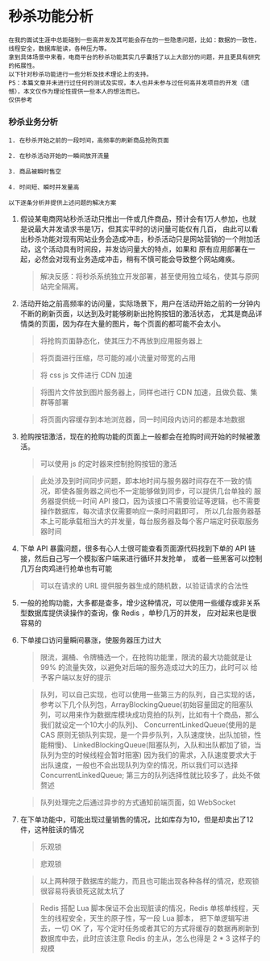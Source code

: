 # 秒杀功能分析
    
    在我的面试生涯中总能碰到一些高并发及其可能会存在的一些隐患问题，比如：数据的一致性，线程安全，数据库脏读，各种压力等。
    拿到具体场景中来看，电商平台的秒杀功能其实几乎囊括了以上大部分的问题，并且更具有研究的拓展性。
    以下针对秒杀功能进行一些分析及技术理论上的支持。
    PS：本篇文章并未进行过任何的测试及实现，本人也并未参与过任何高并发项目的开发（遗憾），本文仅作为理论性提供一些本人的想法而已。
    仅供参考
    
### 秒杀业务分析

    1. 在秒杀开始之前的一段时间，高频率的刷新商品抢购页面
    
    2. 在秒杀活动开始的一瞬间放开流量
    
    3. 商品被瞬时售空
    
    4. 时间短、瞬时并发量高

    以下逐条分析并提供上述问题的解决方案
    
1. 假设某电商网站秒杀活动只推出一件或几件商品，预计会有1万人参加，也就是说最大并发请求书是1万，但其实平时的访问量可能仅有几百，
   由此可以看出秒杀功能对现有网站业务会造成冲击，秒杀活动只是网站营销的一个附加活动，这个活动具有时间段，并发访问量大的特点，如果和
   原有应用部署在一起，必然会对现有业务造成冲击，稍有不慎可能会导致整个网站瘫痪。
   
   > 解决反感：将秒杀系统独立开发部署，甚至使用独立域名，使其与原网站完全隔离。
   
2. 活动开始之前高频率的访问量，实际场景下，用户在活动开始之前的一分钟内不断的刷新页面，以达到及时能够刷新出抢购按钮的激活状态，
   尤其是商品详情类的页面，因为存在大量的图片，每个页面的都可能不会太小。
   
   > 将抢购页面静态化，使其压力不再放到应用服务器上
   
   > 将页面进行压缩，尽可能的减小流量对带宽的占用
   
   > 将 css js 文件进行 CDN 加速
   
   > 将图片文件放到图片服务器上，同样也进行 CDN 加速，且做负载、集群等部署
   
   > 将页面内容缓存到本地浏览器，同一时间段内访问的都是本地数据
   
3. 抢购按钮激活，现在的抢购功能的页面上一般都会在抢购时间开始的时候被激活。

    > 可以使用 js 的定时器来控制抢购按钮的激活
    
    > 此处涉及到时间同步问题，即本地时间与服务器时间存在不一致的情况，即使各服务器之间也不一定能够做到同步，可以提供几台单独的
      服务器提供统一时间 API 接口，因为该接口不需要验证等逻辑，也不需要操作数据库，每次请求仅需要响应一条时间戳即可，
      所以几台服务器基本上可能承载相当大的并发量，每台服务器及每个客户端定时获取服务器时间
      
4. 下单 API 暴露问题，很多有心人士很可能查看页面源代码找到下单的 API 链接，然后自己写一个模拟客户端来进行循环并发抢单，
   或者一些黑客可以控制几万台肉鸡进行抢单也有可能
   
   > 可以在请求的 URL 提供服务器生成的随机数，以验证请求的合法性
   
5. 一般的抢购功能，大多都是查多，增少这种情况，可以使用一些缓存或非关系型数据库提供读操作的查询，像 Redis ，单秒几万的并发，
   应对起来也是很容易的
   
6. 下单接口访问量瞬间暴涨，使服务器压力过大

    > 限流，漏桶、令牌桶选一个，在抢购功能里，限流的最大功能就是让 99% 的流量失效，以避免对后端的服务造成过大的压力，此时可以
      给予客户端以友好的提示
      
    > 队列，可以自己实现，也可以使用一些第三方的队列，自己实现的话，参考以下几个队列包，ArrayBlockingQueue(初始容量固定的阻塞队列，可以用来作为数据库模块成功竞拍的队列，比如有十个商品，那么我们就设定一个10大小的队列)、
      ConcurrentLinkedQueue(使用的是 CAS 原则无锁队列实现，是一个异步队列，入队速度快，出队加锁，性能稍慢)、
      LinkedBlockingQueue(阻塞队列，入队和出队都加了锁，当队列为空的时候线程会暂时阻塞)
      因为我们的需求，入队速度要求大于出队速度，一般也不会出现队列为空的情况，所以我们可以选择 ConcurrentLinkedQueue;
      第三方的队列选择性就比较多了，此处不做赘述
      
    > 队列处理完之后通过异步的方式通知前端页面，如 WebSocket 
      
7. 在下单功能中，可能出现过量销售的情况，比如库存为10，但是却卖出了12件，这种脏读的情况

    > 乐观锁
    
    > 悲观锁
    
    > 以上两种限于数据库的能力，而且也可能出现各种各样的情况，悲观锁很容易将表锁死这就太坑了
    
    > Redis 搭配 Lua 脚本保证不会出现脏读的情况，Redis 单核单线程，天生的线程安全，天生的原子性，写一段 Lua 脚本，
      把下单逻辑写进去，一切 OK 了，写个定时任务或者其它的方式将缓存的数据再刷新到数据库中去，此时应该注意 Redis 的主从，怎么也得是 2 * 3 这样子的规模
      

